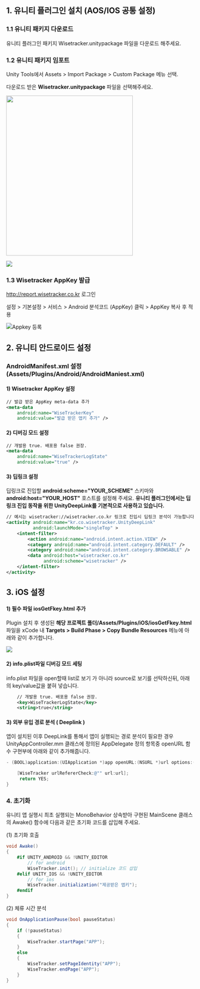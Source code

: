 ## 1. 유니티 플러그인 설치 (AOS/IOS 공통 설정)

### 1.1 유니티 패키지 다운로드
유니티 플러그인 패키지 Wisetracker.unitypackage 파일을 다운로드 해주세요.

### 1.2 유니티 패키지 임포트
Unity Tools에서 Assets > Import Package > Custom Package 메뉴 선택.

다운로드 받은 **Wisetracker.unitypackage** 파일을 선택해주세요.

<img src="http://www.wisetracker.co.kr/wp-content/uploads/2019/08/unity_menu.png" width="340" height="430"/>

![](http://www.wisetracker.co.kr/wp-content/uploads/2019/08/unity_file.png)

### 1.3 Wisetracker AppKey 발급

http://report.wisetracker.co.kr 로그인

설정 > 기본설정 > 서비스 > Android 분석코드 (AppKey) 클릭 > AppKey 복사 후 적용

![Appkey 등록](https://dzf8vqv24eqhg.cloudfront.net/userfiles/6274/8379/ckfinder/images/016.png?dc=201702100857-66 "Appkey 등록")

## 2. 유니티 안드로이드 설정

### AndroidManifest.xml 설정 (Assets/Plugins/Android/AndroidManiest.xml)

#### 1) Wisetracker AppKey 설정

```xml
// 발급 받은 AppKey meta-data 추가
<meta-data
	android:name="WiseTrackerKey"
	android:value="발급 받은 앱키 추가" />
```

#### 2) 디버깅 모드 설정

```xml
// 개발용 true. 배포용 false 권장.
<meta-data
	android:name="WiseTrackerLogState"
	android:value="true" /> 
```

#### 3) 딥링크 설정

딥링크로 진입할 **android:scheme="YOUR_SCHEME"** 스키마와 **android:host="YOUR_HOST"** 호스트를 설정해 주세요. 
**유니티 플러그인에서는 딥링크 진입 동작을 위한 UnityDeepLink를 기본적으로 사용하고 있습니다.**
              
```xml
// 예시는 wisetracker://wisetracker.co.kr 링크로 진입시 딥링크 분석이 가능합니다.
<activity android:name="kr.co.wisetracker.UnityDeepLink" 
          android:launchMode="singleTop" >
    <intent-filter>
        <action android:name="android.intent.action.VIEW" />
        <category android:name="android.intent.category.DEFAULT" />
        <category android:name="android.intent.category.BROWSABLE" />
        <data android:host="wisetracker.co.kr"
              android:scheme="wisetracker" />
    </intent-filter>
</activity>
```

 
## 3. iOS 설정

#### 1) 필수 파일 iosGetFkey.html 추가
Plugin 설치 후 생성된 **해당 프로젝트 폴더/Assets/Plugins/iOS/iosGetFkey.html**  파일을 xCode 내
**Targets > Build Phase > Copy Bundle Resources** 메뉴에 아래와 같이 추가합니다.

![](http://www.wisetracker.co.kr/wp-content/uploads/2020/01/unity_iosGetFkey.png)

#### 2) info.plist파일 디버깅 모드 세팅
info.plist 파일을 open할때 list로 보기 가 아니라 source로 보기를 선탁하신뒤, 아래의 key/value값을 붙혀 넣습니다.

```xml
	// 개발용 true. 배포용 false 권장.
    <key>WiseTrackerLogState</key>
    <string>true</string>
```

#### 3) 외부 유입 경로 분석 ( Deeplink )
앱이 설치된 이후 DeepLink를 통해서 앱이 실행되는 경로 분석이 필요한 경우 
UnityAppController.mm 클래스에 정의된 AppDelegate 정의 항목중 openURL 함수 구현부에 아래와 같이 추가해줍니다.

```Objective-C
- (BOOL)application:(UIApplication *)app openURL:(NSURL *)url options:(NSDictionary<UIApplicationOpenURLOptionsKey,id> *)options {

    [WiseTracker urlRefererCheck:@"" url:url];
     return YES;
}
```

### 4. 초기화
유니티 앱 실행시 최초 실행되는 MonoBehavior 상속받아 구현된 MainScene 클래스의 Awake() 함수에 다음과 같은 초기화 코드를 삽입해 주세요.

(1) 초기화 호출

```c#
void Awake() 
{
    #if UNITY_ANDROID && !UNITY_EDITOR
        // for android
        WiseTracker.init(); // initialize 코드 삽입
    #elif UNITY_IOS && !UNITY_EDITOR 
        // for ios
        WiseTracker.initialization("제공받은 앱키");
    #endif
}
```

(2) 체류 시간 분석
```c#
void OnApplicationPause(bool pauseStatus)
{
    if (!pauseStatus)
    {
        WiseTracker.startPage("APP");
    }
    else
    {
    	WiseTracker.setPageIdentity("APP");
        WiseTracker.endPage("APP");
    }
}
```
